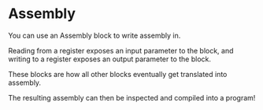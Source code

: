 # Assembly
You can use an Assembly block to write assembly in.

Reading from a register exposes an input parameter to the block, and writing to a register exposes an output parameter to the block.

These blocks are how all other blocks eventually get translated into assembly.

The resulting assembly can then be inspected and compiled into a program!